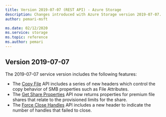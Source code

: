 ```yaml
---
title: Version 2019-07-07 (REST API) - Azure Storage
description: Changes introduced with Azure Storage version 2019-07-07.
author: pemari-msft

ms.date: 02/12/2020
ms.service: storage
ms.topic: reference
ms.author: pemari
---
```


## Version 2019-07-07
  
The 2019-07-07 service version includes the following features:

- The [Copy File](Copy-File.md) API includes a series of new headers which control the copy behavior of SMB properties such as File Attributes. 
- The [Get Share Properties](Get-Share-Properties.md) API now returns properties for premium file shares that relate to the provisioned limits for the share.
- The [Force Close Handles](force-close-handles.md) API includes a new header to indicate the number of handles that failed to close. 